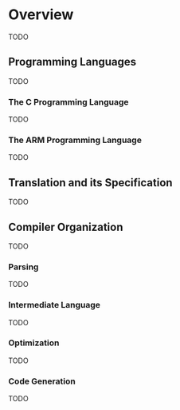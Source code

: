 # Overview

TODO


## Programming Languages

TODO

### The C Programming Language

TODO

### The ARM Programming Language

TODO


## Translation and its Specification

TODO


## Compiler Organization

TODO

### Parsing

TODO

### Intermediate Language

TODO

### Optimization

TODO

### Code Generation

TODO
